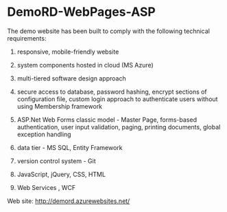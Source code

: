 # DemoRD-WebPages-ASP

The demo website has been built to comply with the following  technical requirements: 

1. responsive, mobile-friendly website

2. system components hosted in cloud  (MS Azure) 

3. multi-tiered software design approach

4. secure access to database, password hashing, encrypt sections of configuration file, custom login approach to authenticate users without using Membership framework

5. ASP.Net Web Forms classic model - Master Page, forms-based authentication, user input validation, paging, printing documents, global exception handling

6. data tier - MS SQL, Entity Framework

7. version control system - Git

8. JavaScript, jQuery, CSS, HTML

9. Web Services , WCF


Web site:			http://demord.azurewebsites.net/

